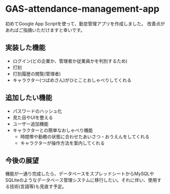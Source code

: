 # GAS-attendance-management-app

初めてGoogle App Scriptを使って、勤怠管理アプリを作成しました。
改善点があればご指摘いただけますと幸いです。

## 実装した機能
- ログイン(どの企業か、管理者か従業員かを判別するため)
- 打刻
- 打刻履歴の閲覧(管理者)
- キャラクター(つばめさん)がひとことおしゃべりしてくれる

## 追加したい機能

- パスワードのハッシュ化
- 見た目やUIを整える
- ユーザー追加機能
- キャラクターとの簡単なおしゃべり機能
  - 時間帯や勤務の状態に合わせたあいさつ・おうえんをしてくれる
  - キャラクターが操作方法を案内してくれる

## 今後の展望
機能が一通り完成したら、データベースをスプレッドシートからMySQLやSQLiteのようなデータベース管理システムに移行したい。それに伴い、使用する技術(言語等)も見直す予定。
